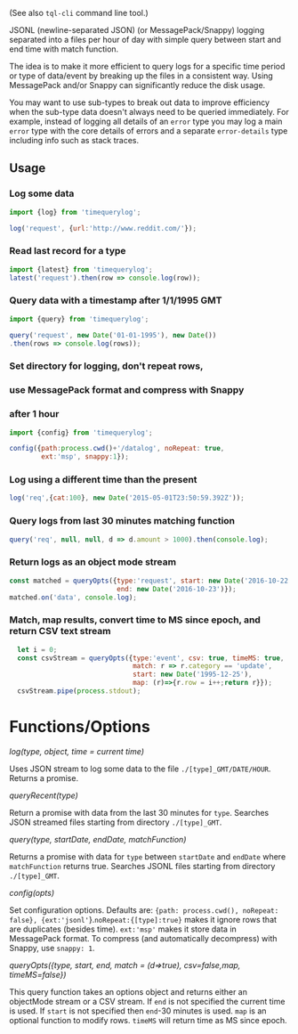 (See also `tql-cli` command line tool.)

JSONL (newline-separated JSON) (or MessagePack/Snappy) logging separated into a files per hour of day with simple query 
between start and end time with match function.

The idea is to make it more efficient to query logs for a specific time period 
or type of data/event by breaking up the files in a consistent way.
Using MessagePack and/or Snappy can significantly reduce the disk usage.

You may want to use sub-types to break out data to improve efficiency when the 
sub-type data doesn't always need to be queried immediately.
For example, instead of logging all details of an `error` type you may log 
a main `error` type with the core details of errors and a separate `error-details` 
type including info such as stack traces.

## Usage

### Log some data
```javascript
import {log} from 'timequerylog';

log('request', {url:'http://www.reddit.com/'});
```

### Read last record for a type

```javascript
import {latest} from 'timequerylog';
latest('request').then(row => console.log(row));
```

### Query data with a timestamp after 1/1/1995 GMT
```javascript
import {query} from 'timequerylog';

query('request', new Date('01-01-1995'), new Date())
.then(rows => console.log(rows));
```

### Set directory for logging, don't repeat rows,
### use MessagePack format and compress with Snappy
### after 1 hour
```javascript
import {config} from 'timequerylog';

config({path:process.cwd()+'/datalog', noRepeat: true,
        ext:'msp', snappy:1});
```

### Log using a different time than the present
```javascript
log('req',{cat:100}, new Date('2015-05-01T23:50:59.392Z'));
```

### Query logs from last 30 minutes matching function
```javascript
query('req', null, null, d => d.amount > 1000).then(console.log);
```

### Return logs as an object mode stream
```javascript
const matched = queryOpts({type:'request', start: new Date('2016-10-22 10:00 AM'),
                           end: new Date('2016-10-23')});
matched.on('data', console.log);
```

### Match, map results, convert time to MS since epoch, and return CSV text stream
```javascript
  let i = 0;
  const csvStream = queryOpts({type:'event', csv: true, timeMS: true,
                               match: r => r.category == 'update',
                               start: new Date('1995-12-25'),
                               map: (r)=>{r.row = i++;return r}});
  csvStream.pipe(process.stdout);
```

# Functions/Options

*log(type, object, time = current time)*

Uses JSON stream to log some data to the file `./[type]_GMT/DATE/HOUR`.
Returns a promise.

*queryRecent(type)*

Return a promise with data from the last 30 minutes for `type`.  Searches JSON streamed files starting 
from directory `./[type]_GMT`.

*query(type, startDate, endDate, matchFunction)*

Returns a promise with data for `type` between `startDate` and `endDate` where `matchFunction`
returns true. Searches JSONL files starting from directory `./[type]_GMT`.

*config(opts)*

Set configuration options.  Defaults are: `{path: process.cwd(), noRepeat: false},
{ext:'jsonl'`}.`noRepeat:{[type]:true}` makes it ignore rows that are duplicates (besides time).
`ext:'msp'` makes it store data in MessagePack format. To compress (and automatically decompress)
with Snappy, use `snappy: 1`.

*queryOpts({type, start, end, match = (d=>true), csv=false,map, timeMS=false})*

This query function takes an options object and returns either an objectMode stream or a CSV stream.
If `end` is not specified the current time is used.  If `start` is not specified then `end`-30 minutes is
used. `map` is an optional function to modify rows. `timeMS` will return time as MS since epoch.

